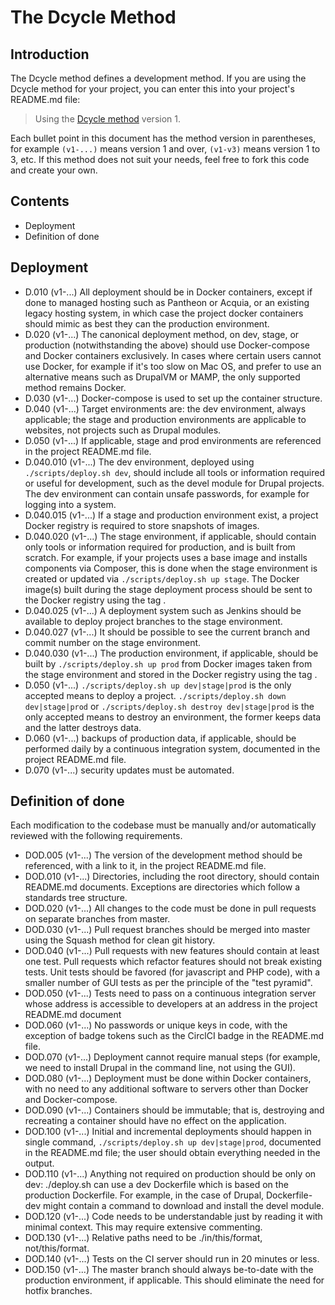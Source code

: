 The Dcycle Method
=====

Introduction
-----

The Dcycle method defines a development method. If you are using the Dcycle method for your project, you can enter this into your project's README.md file:

> Using the [Dcycle method](https://github.com/dcycle/dcycle-method) version 1.

Each bullet point in this document has the method version in parentheses, for example `(v1-...)` means version 1 and over, `(v1-v3)` means version 1 to 3, etc. If this method does not suit your needs, feel free to fork this code and create your own.

Contents
-----

* Deployment
* Definition of done

Deployment
-----

* D.010 (v1-...) All deployment should be in Docker containers, except if done to managed hosting such as Pantheon or Acquia, or an existing legacy hosting system, in which case the project docker containers should mimic as best they can the production environment.
* D.020 (v1-...) The canonical deployment method, on dev, stage, or production (notwithstanding the above) should use Docker-compose and Docker containers exclusively. In cases where certain users cannot use Docker, for example if it's too slow on Mac OS, and prefer to use an alternative means such as DrupalVM or MAMP, the only supported method remains Docker.
* D.030 (v1-...) Docker-compose is used to set up the container structure.
* D.040 (v1-...) Target environments are: the dev environment, always applicable; the stage and production environments are applicable to websites, not projects such as Drupal modules.
* D.050 (v1-...) If applicable, stage and prod environments are referenced in the project README.md file.
* D.040.010 (v1-...) The dev environment, deployed using `./scripts/deploy.sh dev`, should include all tools or information required or useful for development, such as the devel module for Drupal projects. The dev environment can contain unsafe passwords, for example for logging into a system.
* D.040.015 (v1-...) If a stage and production environment exist, a project Docker registry is required to store snapshots of images. 
* D.040.020 (v1-...) The stage environment, if applicable, should contain only tools or information required for production, and is built from scratch. For example, if your projects uses a base image and installs components via Composer, this is done when the stage environment is created or updated via `./scripts/deploy.sh up stage`. The Docker image(s) built during the stage deployment process should be sent to the Docker registry using the tag <branch>.
* D.040.025 (v1-...) A deployment system such as Jenkins should be available to deploy project branches to the stage environment. 
* D.040.027 (v1-...) It should be possible to see the current branch and commit number on the stage environment. 
* D.040.030 (v1-...) The production environment, if applicable, should be built by `./scripts/deploy.sh up prod` from Docker images taken from the stage environment and stored in the Docker registry using the tag <master>.
* D.050 (v1-...) `./scripts/deploy.sh up dev|stage|prod` is the only accepted means to deploy a project. `./scripts/deploy.sh down dev|stage|prod` or `./scripts/deploy.sh destroy dev|stage|prod` is the only accepted means to destroy an environment, the former keeps data and the latter destroys data.
* D.060 (v1-...) backups of production data, if applicable, should be performed daily by a continuous integration system, documented in the project README.md file.
* D.070 (v1-...) security updates must be automated.

Definition of done
-----

Each modification to the codebase must be manually and/or automatically reviewed with the following requirements.

* DOD.005 (v1-...) The version of the development method should be referenced, with a link to it, in the project README.md file.
* DOD.010 (v1-...) Directories, including the root directory, should contain README.md documents. Exceptions are directories which follow a standards tree structure.
* DOD.020 (v1-...) All changes to the code must be done in pull requests on separate branches from master.
* DOD.030 (v1-...) Pull request branches should be merged into master using the Squash method for clean git history.
* DOD.040 (v1-...) Pull requests with new features should contain at least one test. Pull requests which refactor features should not break existing tests. Unit tests should be favored (for javascript and PHP code), with a smaller number of GUI tests as per the principle of the "test pyramid".
* DOD.050 (v1-...) Tests need to pass on a continuous integration server whose address is accessible to developers at an address in the project README.md document
* DOD.060 (v1-...) No passwords or unique keys in code, with the exception of badge tokens such as the CirclCI badge in the README.md file.
* DOD.070 (v1-...) Deployment cannot require manual steps (for example, we need to install Drupal in the command line, not using the GUI).
* DOD.080 (v1-...) Deployment must be done within Docker containers, with no need to any additional software to servers other than Docker and Docker-compose.
* DOD.090 (v1-...) Containers should be immutable; that is, destroying and recreating a container should have no effect on the application.
* DOD.100 (v1-...) Initial and incremental deployments should happen in single command, `./scripts/deploy.sh up dev|stage|prod`, documented in the README.md file; the user should obtain everything needed in the output.
* DOD.110 (v1-...) Anything not required on production should be only on dev: ./deploy.sh can use a dev Dockerfile which is based on the production Dockerfile. For example, in the case of Drupal, Dockerfile-dev might contain a command to download and install the devel module.
* DOD.120 (v1-...) Code needs to be understandable just by reading it with minimal context. This may require extensive commenting.
* DOD.130 (v1-...) Relative paths need to be ./in/this/format, not/this/format.
* DOD.140 (v1-...) Tests on the CI server should run in 20 minutes or less.
* DOD.150 (v1-...) The master branch should always be-to-date with the production environment, if applicable. This should eliminate the need for hotfix branches.

